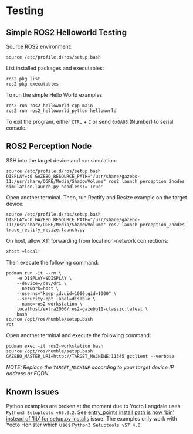 # Testing


## Simple ROS2 Helloworld Testing

Source ROS2 environment:
```
source /etc/profile.d/ros/setup.bash
```

List installed packages and executables:
```
ros2 pkg list
ros2 pkg executables
```

To run the simple Hello World examples:
```
ros2 run ros2-helloworld-cpp main
ros2 run ros2_helloworld_python helloworld
```

To exit the program, either `CTRL` + `C` or send `0x0A03` (Number) to serial console.


## ROS2 Perception Node

SSH into the target device and run simulation:
```
source /etc/profile.d/ros/setup.bash
DISPLAY=:0 GAZEBO_RESOURCE_PATH="/usr/share/gazebo-11:/usr/share/OGRE/Media/ShadowVolume" ros2 launch perception_2nodes simulation.launch.py headless:='True'
```

Open another terminal. Then, run Rectify and Resize example on the target device:
```
source /etc/profile.d/ros/setup.bash
DISPLAY=:0 GAZEBO_RESOURCE_PATH="/usr/share/gazebo-11:/usr/share/OGRE/Media/ShadowVolume" ros2 launch perception_2nodes trace_rectify_resize.launch.py
```

On host, allow X11 forwarding from local non-network connections:
```
xhost +local:
```

Then execute the following command:
```
podman run -it --rm \
    -e DISPLAY=$DISPLAY \
    --device=/dev/dri \
    --network=host \
    --userns="keep-id:uid=1000,gid=1000" \
    --security-opt label=disable \
    --name=ros2-workstation \
    localhost/extra2000/ros2-gazebo11-classic:latest \
    bash
source /opt/ros/humble/setup.bash
rqt
```

Open another terminal and execute the following command:
```
podman exec -it ros2-workstation bash
source /opt/ros/humble/setup.bash
GAZEBO_MASTER_URI=http://TARGET_MACHINE:11345 gzclient --verbose
```

*NOTE: Replace the `TARGET_MACHINE` according to your target device IP address or FQDN.*


## Known Issues

Python examples are broken at the moment due to Yocto Langdale uses `Python3 Setuptools v65.0.2`. See [entry_points install path is now 'bin' instead of 'lib' for setup.py installs](https://github.com/colcon/colcon-core/issues/518) issue. The examples only work with Yocto Honister which uses `Python3 Setuptools v57.4.0`.
